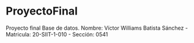 # ProyectoFinal
Proyecto final Base de datos. Nombre: Víctor Williams Batista Sánchez - Matricula: 20-SIIT-1-010 - Sección: 0541

